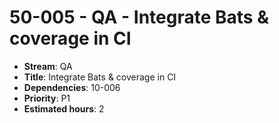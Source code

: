 # 50-005 - QA - Integrate Bats & coverage in CI
- **Stream**: QA
- **Title**: Integrate Bats & coverage in CI
- **Dependencies**: 10-006
- **Priority**: P1
- **Estimated hours**: 2

